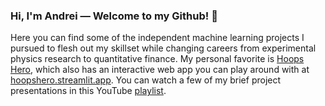 ### Hi, I'm Andrei — Welcome to my Github! 👋

Here you can find some of the independent machine learning projects I pursued to flesh out my skillset while changing careers from experimental physics research to quantitative finance. My personal favorite is [Hoops Hero](https://github.com/andreilevin/HoopsHero#hoops-hero), which also has an interactive web app you can play around with at [hoopshero.streamlit.app](https://hoopshero.streamlit.app).  You can watch a few of my brief project presentations in this YouTube [playlist](https://www.youtube.com/playlist?list=PLp0KPsix0c83NVM9DUZZZ6CvinG6qOK0M).


<!--
**andreilevin/andreilevin** is a ✨ _special_ ✨ repository because its `README.md` (this file) appears on your GitHub profile.

Here are some ideas to get you started:

- 🔭 I’m currently working on ...
- 🌱 I’m currently learning ...
- 👯 I’m looking to collaborate on ...
- 🤔 I’m looking for help with ...
- 💬 Ask me about ...
- 📫 How to reach me: ...
- 😄 Pronouns: ...
- ⚡ Fun fact: ...
-->
